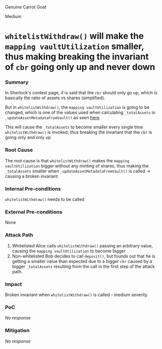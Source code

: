 Genuine Carrot Goat

Medium

# `whitelistWithdraw()` will make the `mapping vaultUtilization` smaller, thus making breaking the invariant of `cbr` going only up and never down

### Summary

In Sherlock's contest page, it is said that the `cbr` should only go up, which is basically the ratio of assets vs shares (simplified).

But in `whitelistWithdraw()`, the `mapping vaultUtilization` is going to be changed, which is one of the values used when calculating `_totalAssets` in `_updateAssetMetadataFromVault()` as seen [here](https://github.com/sherlock-audit/2025-01-peapods-finance/blob/main/contracts/contracts/LendingAssetVault.sol#L303).

This will cause the `_totalAssets` to become smaller every single time `whitelistWithdraw()` is invoked, thus breaking the invariant that the `cbr` is going only and only up

### Root Cause

The root cause is that `whitelistWithdraw()` makes the `mapping vaultUtilization` bigger without any minting of shares, thus making the `_totalAssets` smaller when `_updateAssetMetadataFromVault()` is called -> causing a broken invariant

### Internal Pre-conditions

`whitelistWithdraw()` needs to be called

### External Pre-conditions

None

### Attack Path

1. Whitelisted Alice calls `whitelistWithdraw()` passing an arbitrary value, causing the `mapping vaultUtilization` to become bigger
2. Non-whitelisted Bob decides to call `deposit()`, but founds out that he is getting a smaller value than expected due to a bigger `cbr` caused by a bigger `_totalAssets` resulting from the call in the first step of the attack path.

### Impact

Broken invariant when `whitelistWithdraw()` is called - medium severity.

### PoC

_No response_

### Mitigation

_No response_